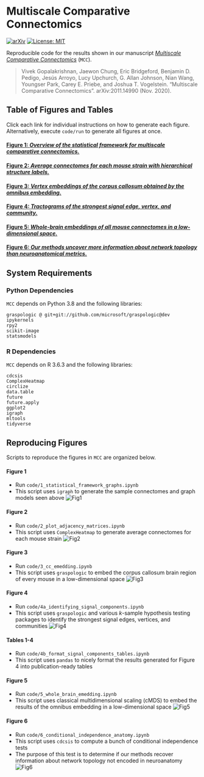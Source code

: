 # Multiscale Comparative Connectomics

[![arXiv](https://img.shields.io/badge/arXiv-2011.14990-red.svg?style=flat)](https://arxiv.org/abs/2011.14990)
[![License: MIT](https://img.shields.io/badge/License-MIT-yellow.svg)](https://opensource.org/licenses/MIT)

Reproducible code for the results shown in our manuscript [*Multiscale Comparative Connectomics*](https://arxiv.org/abs/2011.14990) (`MCC`).

> Vivek Gopalakrishnan, Jaewon Chung, Eric Bridgeford, Benjamin D. Pedigo, Jesús Arroyo, Lucy Upchurch, G. Allan Johnson, Nian Wang, Youngser Park, Carey E. Priebe, and Joshua T. Vogelstein. “Multiscale Comparative Connectomics”. arXiv:2011.14990 (Nov. 2020).

## Table of Figures and Tables

Click each link for individual instructions on how to generate each figure.
Alternatively, execute `code/run` to generate all figures at once.

#### [Figure 1: _Overview of the statistical framework for multiscale comparative connectomics._](#figure-1)

#### [Figure 2: _Average connectomes for each mouse strain with hierarchical structure labels._](#figure-2)

#### [Figure 3: _Vertex embeddings of the corpus callosum obtained by the omnibus embedding._](#figure-3)

#### [Figure 4: _Tractograms of the strongest signal edge, vertex, and community._](#figure-4)

#### [Figure 5: _Whole-brain embeddings of all mouse connectomes in a low-dimensional space._](#figure-5)

#### [Figure 6: _Our methods uncover more information about network topology than neuroanatomical metrics._](#figure-6)

## System Requirements

### Python Dependencies

`MCC` depends on Python 3.8 and the following libraries:
```
graspologic @ git+git://github.com/microsoft/graspologic@dev
ipykernels
rpy2
scikit-image
statsmodels
```

### R Dependencies
`MCC` depends on R 3.6.3 and the following libraries:
```
cdcsis
ComplexHeatmap
circlize
data.table
future
future.apply
ggplot2
igraph
mltools
tidyverse
```

## Reproducing Figures

Scripts to reproduce the figures in `MCC` are organized below.

#### Figure 1
- Run `code/1_statistical_framework_graphs.ipynb`
- This script uses `igraph` to generate the sample connectomes and graph models seen above
![Fig1](code/figures/1_framework.jpg)


#### Figure 2
- Run `code/2_plot_adjacency_matrices.ipynb`
- This script uses `ComplexHeatmap` to generate average connectomes for each mouse strain
![Fig2](code/figures/2_connectome.jpg)

#### Figure 3
- Run `code/3_cc_emedding.ipynb`
- This script uses `graspologic` to embed the corpus callosum brain region of every mouse in a low-dimensional space
![Fig3](code/figures/3_corpus_callosum_embedding.jpg)

#### Figure 4
- Run `code/4a_identifying_signal_components.ipynb`
- This script uses `graspologic` and various *k*-sample hypothesis testing packages to identify the strongest signal edges, vertices, and communities
![Fig4](code/figures/4_signal_tractograms.jpg)

#### Tables 1-4
- Run `code/4b_format_signal_components_tables.ipynb`
- This script uses `pandas` to nicely format the results generated for Figure 4 into publication-ready tables

#### Figure 5
- Run `code/5_whole_brain_emedding.ipynb`
- This script uses classical multidimensional scaling (cMDS) to embed the results of the omnibus embedding in a low-dimensional space
![Fig5](code/figures/5_whole_brain_embedding.jpg)

#### Figure 6
- Run `code/6_conditional_independence_anatomy.ipynb`
- This script uses `cdcsis` to compute a bunch of conditional independence tests
- The purpose of this test is to determine if our methods recover information about network topology not encoded in neuroanatomy
![Fig6](code/figures/6_causal.jpg)
